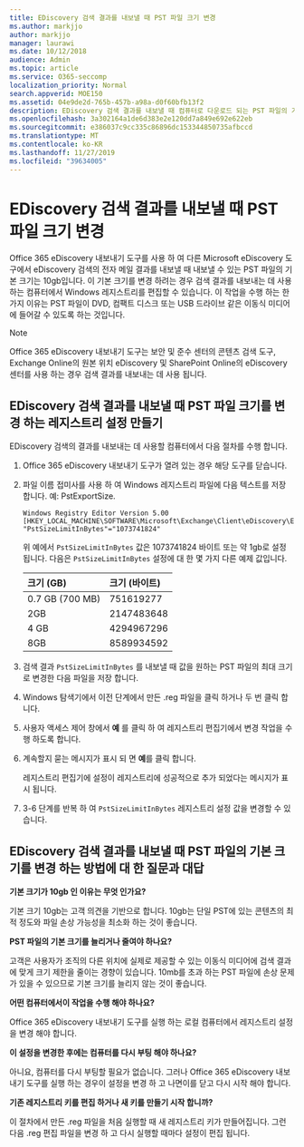 ```yaml
---
title: EDiscovery 검색 결과를 내보낼 때 PST 파일 크기 변경
ms.author: markjjo
author: markjjo
manager: laurawi
ms.date: 10/12/2018
audience: Admin
ms.topic: article
ms.service: O365-seccomp
localization_priority: Normal
search.appverid: MOE150
ms.assetid: 04e9de2d-765b-457b-a98a-d0f60bfb13f2
description: EDiscovery 검색 결과를 내보낼 때 컴퓨터로 다운로드 되는 PST 파일의 기본 크기를 변경할 수 있습니다.
ms.openlocfilehash: 3a302164a1de6d383e2e120dd7a849e692e622eb
ms.sourcegitcommit: e386037c9cc335c86896dc153344850735afbccd
ms.translationtype: MT
ms.contentlocale: ko-KR
ms.lasthandoff: 11/27/2019
ms.locfileid: "39634005"
---
```

# <a name="change-the-size-of-pst-files-when-exporting-ediscovery-search-results"></a>EDiscovery 검색 결과를 내보낼 때 PST 파일 크기 변경

Office 365 eDiscovery 내보내기 도구를 사용 하 여 다른 Microsoft eDiscovery 도구에서 eDiscovery 검색의 전자 메일 결과를 내보낼 때 내보낼 수 있는 PST 파일의 기본 크기는 10gb입니다. 이 기본 크기를 변경 하려는 경우 검색 결과를 내보내는 데 사용 하는 컴퓨터에서 Windows 레지스트리를 편집할 수 있습니다. 이 작업을 수행 하는 한 가지 이유는 PST 파일이 DVD, 컴팩트 디스크 또는 USB 드라이브 같은 이동식 미디어에 들어갈 수 있도록 하는 것입니다. 
  
> [!NOTE]
> Office 365 eDiscovery 내보내기 도구는 보안 및 준수 센터의 콘텐츠 검색 도구, Exchange Online의 원본 위치 eDiscovery 및 SharePoint Online의 eDiscovery 센터를 사용 하는 경우 검색 결과를 내보내는 데 사용 됩니다.
  
## <a name="create-a-registry-setting-to-change-the-size-of-pst-files-when-you-export-ediscovery-search-results"></a>EDiscovery 검색 결과를 내보낼 때 PST 파일 크기를 변경 하는 레지스트리 설정 만들기

EDiscovery 검색의 결과를 내보내는 데 사용할 컴퓨터에서 다음 절차를 수행 합니다.
  
1. Office 365 eDiscovery 내보내기 도구가 열려 있는 경우 해당 도구를 닫습니다. 
    
2. 파일 이름 접미사를 사용 하 여 Windows 레지스트리 파일에 다음 텍스트를 저장 합니다. 예: PstExportSize. 
    
    ```text
    Windows Registry Editor Version 5.00
    [HKEY_LOCAL_MACHINE\SOFTWARE\Microsoft\Exchange\Client\eDiscovery\ExportTool]
    "PstSizeLimitInBytes"="1073741824"
    ```

    위 예에서 `PstSizeLimitInBytes` 값은 1073741824 바이트 또는 약 1gb로 설정 됩니다. 다음은 `PstSizeLimitInBytes` 설정에 대 한 몇 가지 다른 예제 값입니다. 
    
    |**크기 (GB)**|**크기 (바이트)**|
    |:-----|:-----|
    |0.7 GB (700 MB)  <br/> |751619277  <br/> |
    |2GB  <br/> |2147483648  <br/> |
    |4 GB  <br/> |4294967296  <br/> |
    |8GB  <br/> |8589934592  <br/> |
   
3. 검색 결과 `PstSizeLimitInBytes` 를 내보낼 때 값을 원하는 PST 파일의 최대 크기로 변경한 다음 파일을 저장 합니다. 
    
4. Windows 탐색기에서 이전 단계에서 만든 .reg 파일을 클릭 하거나 두 번 클릭 합니다.
    
5. 사용자 액세스 제어 창에서 **예** 를 클릭 하 여 레지스트리 편집기에서 변경 작업을 수행 하도록 합니다. 
    
6. 계속할지 묻는 메시지가 표시 되 면 **예**를 클릭 합니다.
    
    레지스트리 편집기에 설정이 레지스트리에 성공적으로 추가 되었다는 메시지가 표시 됩니다.
    
7. 3-6 단계를 반복 하 여 `PstSizeLimitInBytes` 레지스트리 설정 값을 변경할 수 있습니다. 
  
## <a name="frequently-asked-questions-about-changing-the-default-size-of-pst-files-when-you-export-ediscovery-search-results"></a>EDiscovery 검색 결과를 내보낼 때 PST 파일의 기본 크기를 변경 하는 방법에 대 한 질문과 대답

 **기본 크기가 10gb 인 이유는 무엇 인가요?**
  
기본 크기 10gb는 고객 의견을 기반으로 합니다. 10gb는 단일 PST에 있는 콘텐츠의 최적 정도와 파일 손상 가능성을 최소화 하는 것이 좋습니다.
  
 **PST 파일의 기본 크기를 늘리거나 줄여야 하나요?**
  
고객은 사용자가 조직의 다른 위치에 실제로 제공할 수 있는 이동식 미디어에 검색 결과에 맞게 크기 제한을 줄이는 경향이 있습니다. 10mb를 초과 하는 PST 파일에 손상 문제가 있을 수 있으므로 기본 크기를 늘리지 않는 것이 좋습니다.
  
 **어떤 컴퓨터에서이 작업을 수행 해야 하나요?**
  
Office 365 eDiscovery 내보내기 도구를 실행 하는 로컬 컴퓨터에서 레지스트리 설정을 변경 해야 합니다.
  
 **이 설정을 변경한 후에는 컴퓨터를 다시 부팅 해야 하나요?**
  
아니요, 컴퓨터를 다시 부팅할 필요가 없습니다. 그러나 Office 365 eDiscovery 내보내기 도구를 실행 하는 경우이 설정을 변경 하 고 나면이를 닫고 다시 시작 해야 합니다.
  
 **기존 레지스트리 키를 편집 하거나 새 키를 만들기 시작 합니까?**
  
이 절차에서 만든 .reg 파일을 처음 실행할 때 새 레지스트리 키가 만들어집니다. 그런 다음 .reg 편집 파일을 변경 하 고 다시 실행할 때마다 설정이 편집 됩니다.
